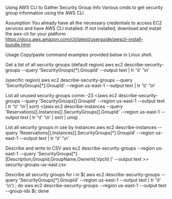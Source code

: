 Using AWS CLI to Gather Security Group Info
Various cmds to get security group information using the AWS CLI

Assumption
You already have all the necessary credentials to access EC2 services and have AWS CLI installed. If not installed, download and install the aws-cli for your platform https://docs.aws.amazon.com/cli/latest/userguide/awscli-install-bundle.html

Usage
Copy/paste command examples provided below in Linux shell.

Get a list of all security groups
(default region)
aws ec2 describe-security-groups --query 'SecurityGroups[*].GroupId' --output text | tr '\t' '\n'

(specific region)
aws ec2 describe-security-groups --query 'SecurityGroups[*].GroupId' --region us-east-1 --output text | tr '\t' '\n'

List all unused security groups
comm -23 <(aws ec2 describe-security-groups --query 'SecurityGroups[].GroupId' --region us-east-1 --output text | tr '\t' '\n'| sort) <(aws ec2 describe-instances --query 'Reservations[].Instances[].SecurityGroups[].GroupId' --region us-east-1 --output text | tr '\t' '\n' | sort | uniq)

List all security groups in use by instances
aws ec2 describe-instances --query 'Reservations[].Instances[].SecurityGroups[*].GroupId' --region us-east-1 --output text | tr '\t' '\n'

Describe and write to CSV
aws ec2 describe-security-groups --region us-east-1 --query 'SecurityGroups[*].[Description,GroupId,GroupName,OwnerId,VpcId ]' --output text >> security-groups-us-east.csv

Describe all security groups
for i in $( aws ec2 describe-security-groups --query 'SecurityGroups[*].GroupId' --region us-east-1 --output text | tr '\t' '\n') ; do aws ec2 describe-security-groups --region us-east-1 --output text --group-ids $i; done
